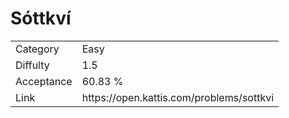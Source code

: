 # Sóttkví

<table>
    <tr>
        <td>Category</td>
        <td>Easy</td>
    </tr>
    <tr>
        <td>Diffulty</td>
        <td>1.5</td>
    </tr>
    <tr>
        <td>Acceptance</td>
        <td>60.83 %</td>
    </tr>
    <tr>
        <td>Link</td>
        <td>https://open.kattis.com/problems/sottkvi</td>
    </tr>
</table>
